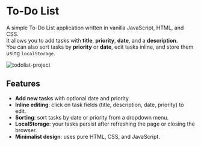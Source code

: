 # To-Do List

A simple To-Do List application written in vanilla JavaScript, HTML, and CSS.  
It allows you to add tasks with **title**, **priority**, **date**, and a **description**.  
You can also sort tasks by **priority** or **date**, edit tasks inline, and store them using `localStorage`.

![todolist-project](https://github.com/user-attachments/assets/d96f3274-3dcd-4daa-8af4-ba884036c175)

## Features

- **Add new tasks** with optional date and priority.
- **Inline editing**: click on task fields (title, description, date, priority) to edit.
- **Sorting**: sort tasks by date or priority from a dropdown menu.
- **LocalStorage**: your tasks persist after refreshing the page or closing the browser.
- **Minimalist design**: uses pure HTML, CSS, and JavaScript.
